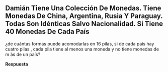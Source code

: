 ## Damián Tiene Una Colección De Monedas. Tiene Monedas De China, Argentina, Rusia Y Paraguay. Todas Son Idénticas Salvo Nacionalidad. Si Tiene 40 Monedas De Cada País

¿de cuántas formas puede acomodarlas en 16 pilas, si de cada país hay cuatro pilas , cada pila tiene al menos una moneda y no tiene monedas de m ́as de un país?

**Respuesta**


